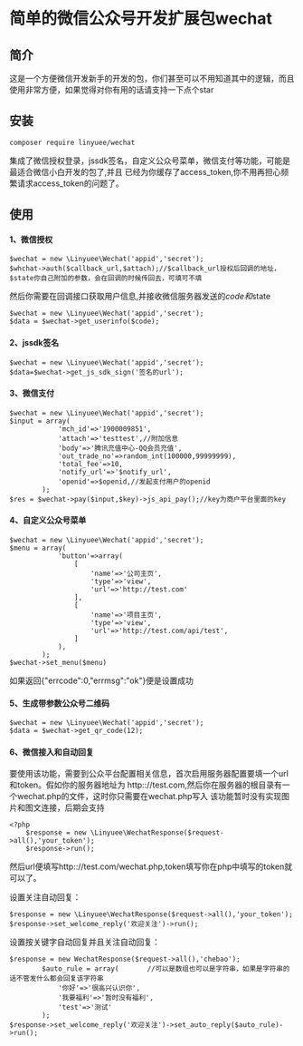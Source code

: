 简单的微信公众号开发扩展包wechat
===================

简介
------------
这是一个方便微信开发新手的开发的包，你们甚至可以不用知道其中的逻辑，而且使用非常方便，如果觉得对你有用的话请支持一下点个star

安装
------------

```
composer require linyuee/wechat
```
集成了微信授权登录，jssdk签名，自定义公众号菜单，微信支付等功能，可能是最适合微信小白开发的包了,并且
已经为你缓存了access_token,你不用再担心频繁请求access_token的问题了。

使用
------------

#### 1、微信授权

```
$wechat = new \Linyuee\Wechat('appid','secret');
$whchat->auth($callback_url,$attach);//$callback_url授权后回调的地址，$state你自己附加的参数，会在回调的时候传回去，可填可不填
```
然后你需要在回调接口获取用户信息,并接收微信服务器发送的$code和$state
```
$wechat = new \Linyuee\Wechat('appid','secret');
$data = $wechat->get_userinfo($code);
```

#### 2、jssdk签名

```
$wechat = new \Linyuee\Wechat('appid','secret');
$data=$wechat->get_js_sdk_sign('签名的url');
```

#### 3、微信支付

```
$wechat = new \Linyuee\Wechat('appid','secret');
$input = array(
            'mch_id'=>'1900009851',
            'attach'=>'testtest',//附加信息
            'body'=>'腾讯充值中心-QQ会员充值',
            'out_trade_no'=>random_int(100000,99999999),
            'total_fee'=>10,
            'notify_url'=>'$notify_url',
            'openid'=>$openid,//发起支付用户的openid
        );
$res = $wechat->pay($input,$key)->js_api_pay();//key为商户平台里面的key
```

#### 4、自定义公众号菜单
```
$wechat = new \Linyuee\Wechat('appid','secret');
$menu = array(
            'button'=>array(
                [
                    'name'=>'公司主页',
                    'type'=>'view',
                    'url'=>'http://test.com'
                ],
                [
                    'name'=>'项目主页',
                    'type'=>'view',
                    'url'=>'http://test.com/api/test',
                ]
            ),
        );
$wechat->set_menu($menu)
```
如果返回{"errcode":0,"errmsg":"ok"}便是设置成功


#### 5、生成带参数公众号二维码
```
$wechat = new \Linyuee\Wechat('appid','secret');
$data = $wechat->get_qr_code(12);
```

#### 6、微信接入和自动回复

要使用该功能，需要到公众平台配置相关信息，首次启用服务器配置要填一个url和token。假如你的服务器地址为
http:://test.com,然后你在服务器的根目录有一个wechat.php的文件，这时你只需要在wechat.php写入
该功能暂时没有实现图片和图文连接，后期会支持
```
<?php
    $response = new \Linyuee\WechatResponse($request->all(),'your_token');
    $response->run();

```
然后url便填写http:://test.com/wechat.php,token填写你在php中填写的token就可以了。

设置关注自动回复：
```
$response = new \Linyuee\WechatResponse($request->all(),'your_token');
$response->set_welcome_reply('欢迎关注')->run();
```

设置按关键字自动回复并且关注自动回复：
```
$response = new WechatResponse($request->all(),'chebao');
        $auto_rule = array(       //可以是数组也可以是字符串，如果是字符串的话不管发什么都会回复该字符串
            '你好'=>'很高兴认识你',
            '我要福利'=>'暂时没有福利',
            'test'=>'测试'
        );
$response->set_welcome_reply('欢迎关注')->set_auto_reply($auto_rule)->run();
```

